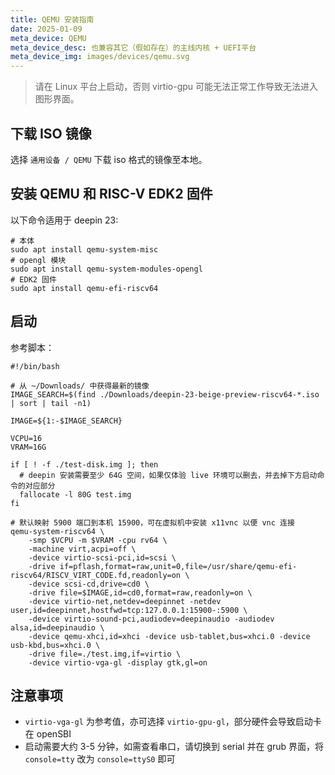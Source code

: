 ```yaml
---
title: QEMU 安装指南
date: 2025-01-09
meta_device: QEMU
meta_device_desc: 也兼容其它（假如存在）的主线内核 + UEFI平台
meta_device_img: images/devices/qemu.svg
---
```


> 请在 Linux 平台上启动，否则 virtio-gpu 可能无法正常工作导致无法进入图形界面。

## 下载 ISO 镜像

选择 `通用设备 / QEMU` 下载 iso 格式的镜像至本地。

## 安装 QEMU 和 RISC-V EDK2 固件

以下命令适用于 deepin 23:

```
# 本体
sudo apt install qemu-system-misc
# opengl 模块
sudo apt install qemu-system-modules-opengl
# EDK2 固件
sudo apt install qemu-efi-riscv64
```

## 启动

参考脚本：

```
#!/bin/bash

# 从 ~/Downloads/ 中获得最新的镜像
IMAGE_SEARCH=$(find ./Downloads/deepin-23-beige-preview-riscv64-*.iso | sort | tail -n1)

IMAGE=${1:-$IMAGE_SEARCH}

VCPU=16
VRAM=16G

if [ ! -f ./test-disk.img ]; then
  # deepin 安装需要至少 64G 空间，如果仅体验 live 环境可以删去，并去掉下方启动命令的对应部分
  fallocate -l 80G test.img
fi

# 默认映射 5900 端口到本机 15900，可在虚拟机中安装 x11vnc 以便 vnc 连接
qemu-system-riscv64 \
    -smp $VCPU -m $VRAM -cpu rv64 \
    -machine virt,acpi=off \
    -device virtio-scsi-pci,id=scsi \
    -drive if=pflash,format=raw,unit=0,file=/usr/share/qemu-efi-riscv64/RISCV_VIRT_CODE.fd,readonly=on \
    -device scsi-cd,drive=cd0 \
    -drive file=$IMAGE,id=cd0,format=raw,readonly=on \
    -device virtio-net,netdev=deepinnet -netdev user,id=deepinnet,hostfwd=tcp:127.0.0.1:15900-:5900 \
    -device virtio-sound-pci,audiodev=deepinaudio -audiodev alsa,id=deepinaudio \
    -device qemu-xhci,id=xhci -device usb-tablet,bus=xhci.0 -device usb-kbd,bus=xhci.0 \
    -drive file=./test.img,if=virtio \
    -device virtio-vga-gl -display gtk,gl=on
```

## 注意事项

- `virtio-vga-gl` 为参考值，亦可选择 `virtio-gpu-gl`，部分硬件会导致启动卡在 openSBI
- 启动需要大约 3-5 分钟，如需查看串口，请切换到 serial 并在 grub 界面，将 `console=tty` 改为 `console=ttyS0` 即可
